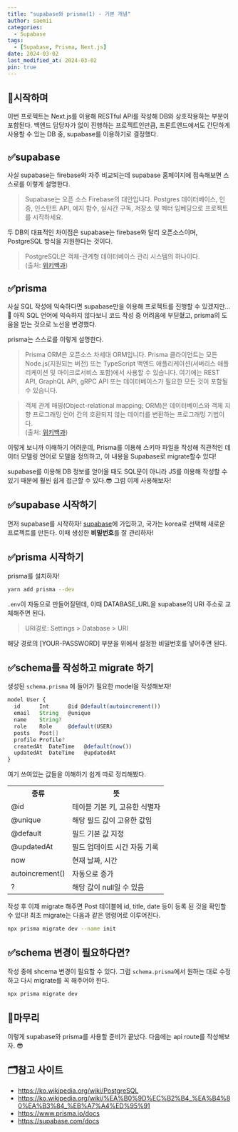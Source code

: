 ```yaml
---
title: "supabase와 prisma(1) - 기본 개념"
author: saemii
categories:
  - Supabase
tags:
  - [Supabase, Prisma, Next.js]
date: 2024-03-02
last_modified_at: 2024-03-02
pin: true
---
```


## 📌시작하며

이번 프로젝트는 Next.js를 이용해 RESTful API를 작성해 DB와 상호작용하는 부분이 포함된다. 백엔드 담당자가 없이 진행하는 프로젝트인만큼, 프론트엔드에서도 간단하게 사용할 수 있는 DB 중, supabase를 이용하기로 결정했다.

## ✅supabase

사실 supabase는 firebase와 자주 비교되는데 supabase 홈페이지에 접속해보면 스스로를 이렇게 설명한다.

> Supabase는 오픈 소스 Firebase의 대안입니다.
> Postgres 데이터베이스, 인증, 인스턴트 API, 에지 함수, 실시간 구독, 저장소 및 벡터 임베딩으로 프로젝트를 시작하세요.

두 DB의 대표적인 차이점은 supabase는 firebase와 달리 오픈소스이며, PostgreSQL 방식을 지원한다는 것이다.

> PostgreSQL은 객체-관계형 데이터베이스 관리 시스템의 하나이다. <br/>(출처: [위키백과](https://ko.wikipedia.org/wiki/PostgreSQL))

## ✅prisma

사실 SQL 작성에 익숙하다면 supabase만을 이용해 프로젝트를 진행할 수 있겠지만...🥲 아직 SQL 언어에 익숙하지 않다보니 코드 작성 중 어려움에 부딛혔고, prisma의 도움을 받는 것으로 노선을 변경했다.

prisma는 스스로를 이렇게 설명한다.

> Prisma ORM은 오픈소스 차세대 ORM입니다. Prisma 클라이언트는 모든 Node.js(지원되는 버전) 또는 TypeScript 백엔드 애플리케이션(서버리스 애플리케이션 및 마이크로서비스 포함)에서 사용할 수 있습니다. 여기에는 REST API, GraphQL API, gRPC API 또는 데이터베이스가 필요한 모든 것이 포함될 수 있습니다.

> 객체 관계 매핑(Object-relational mapping; ORM)은 데이터베이스와 객체 지향 프로그래밍 언어 간의 호환되지 않는 데이터를 변환하는 프로그래밍 기법이다. <br/>(출처: [위키백과](https://ko.wikipedia.org/wiki/%EA%B0%9D%EC%B2%B4_%EA%B4%80%EA%B3%84_%EB%A7%A4%ED%95%91))

이렇게 보니까 이해하기 어려운데, Prisma를 이용해 스키마 파일을 작성해 직관적인 데이터 모델링 언어로 모델을 정의하고, 이 내용을 Supabase로 migrate할수 있다!

supabase를 이용해 DB 정보를 얻어올 때도 SQL문이 아니라 JS를 이용해 작성할 수 있기 때문에 훨씬 쉽게 접근할 수 있다.😎 그럼 이제 사용해보자!

## ✅supabase 시작하기

먼저 supabase를 시작하자!
[supabase](https://supabase.com/)에 가입하고, 국가는 korea로 선택해 새로운 프로젝트를 만든다. 이때 생성한 **비밀번호**를 잘 관리하자!

## ✅prisma 시작하기

prisma를 설치하자!

```bash
yarn add prisma --dev
```

`.env`이 자동으로 만들어질텐데, 이때 DATABASE_URL을 supabase의 URI 주소로 교체해주면 된다.

> URI경로: Settings > Database > URI

해당 경로의 [YOUR-PASSWORD] 부분을 위에서 설정한 비밀번호를 넣어주면 된다.

## ✅schema를 작성하고 migrate 하기

생성된 `schema.prisma` 에 들어가 필요한 model을 작성해보자!

```typescript
model User {
  id      Int      @id @default(autoincrement())
  email   String   @unique
  name    String?
  role    Role     @default(USER)
  posts   Post[]
  profile Profile?
  createdAt  DateTime   @default(now())
  updatedAt  DateTime   @updatedAt
}
```

여기 쓰여있는 값들을 이해하기 쉽게 따로 정리해봤다.

<table>
  <tr>
    <th>종류</th>
    <th>뜻</th>
  </tr>
  <tr>
    <td>@id</td>
    <td>테이블 기본 키, 고유한 식별자</td>
  </tr>
  <tr>
    <td>@unique</td>
    <td>해당 필드 값이 고유한 값임</td>
  </tr>
  <tr>
    <td>@default</td>
    <td>필드 기본 값 지정</td>
  </tr>
  <tr>
    <td>@updatedAt</td>
    <td>필드 업데이트 시간 자동 기록</td>
  </tr>
  <tr>
    <td>now</td>
    <td>현재 날짜, 시간</td>
  </tr>
  <tr>
    <td>autoincrement()</td>
    <td>자동으로 증가</td>
  </tr>
  <tr>
    <td>?</td>
    <td>해당 값이 null일 수 있음</td>
  </tr>
</table>
작성 후 이제 migrate 해주면 Post 테이블에 id, title, date 등이 등록 된 것을 확인할 수 있다! 최초 migrate는 다음과 같은 명령어로 이루어진다.

```bash
npx prisma migrate dev --name init
```

## ✅schema 변경이 필요하다면?

작성 중에 shcema 변경이 필요할 수 있다. 그럼 `schema.prisma`에서 원하는 대로 수정하고 다시 migrate를 꼭 해주어야 한다.

```bash
npx prisma migrate dev
```

## 📩마무리

이렇게 supabase와 prisma를 사용할 준비가 끝났다. 다음에는 api route를 작성해보자. 😎

## 🗂️참고 사이트

- <https://ko.wikipedia.org/wiki/PostgreSQL>
- <https://ko.wikipedia.org/wiki/%EA%B0%9D%EC%B2%B4_%EA%B4%80%EA%B3%84_%EB%A7%A4%ED%95%91>
- <https://www.prisma.io/docs>
- <https://supabase.com/docs>
